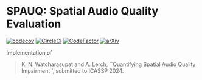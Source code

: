 # SPAUQ: Spatial Audio Quality Evaluation

[![codecov](https://codecov.io/gh/karnwatcharasupat/spauq/branch/main/graph/badge.svg?token=N6GHIM48K4)](https://codecov.io/gh/karnwatcharasupat/spauq) 
[![CircleCI](https://dl.circleci.com/status-badge/img/gh/karnwatcharasupat/spauq/tree/main.svg?style=svg&circle-token=e9a1a1f3087725f6ab4726391e79a2fd213e5e71)](https://dl.circleci.com/status-badge/redirect/gh/karnwatcharasupat/spauq/tree/main)
[![CodeFactor](https://www.codefactor.io/repository/github/karnwatcharasupat/spauq/badge)](https://www.codefactor.io/repository/github/karnwatcharasupat/spauq)
[![arXiv](https://img.shields.io/badge/arXiv-2306.08053-b31b1b.svg)](https://arxiv.org/abs/2306.08053)

Implementation of 
> K. N. Watcharasupat and A. Lerch, ``Quantifying Spatial Audio Quality Impairment'', submitted to ICASSP 2024.
